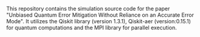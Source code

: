 This repository contains the simulation source code for the paper "Unbiased Quantum Error Mitigation Without Reliance on an Accurate Error Mode". 
It utilizes the Qiskit library (version 1.3.1), Qiskit-aer (version:0.15.1) for quantum computations and the MPI library for parallel execution.
